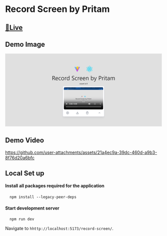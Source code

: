 # Record Screen by Pritam
## [🔴Live](https://pridebnath.github.io/record-screen)

## Demo Image
<div style="width:100%;">
<a href="https://pridebnath.github.io/record-screen/">
<img src="./src/assets/final-demo.png">
</a>
</div>

## Demo Video
https://github.com/user-attachments/assets/21a4ec9a-39dc-460d-a9b3-8f76d20a6bfc

## Local Set up

#### Install all packages required for the application

```
  npm install --legacy-peer-deps
```

#### Start development server

```
  npm run dev
```

Navigate to `hhttp://localhost:5173/record-screen/`.

